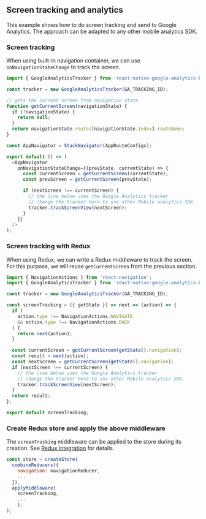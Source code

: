 ## Screen tracking and analytics

This example shows how to do screen tracking and send to Google Analytics. The approach can be adapted to any other mobile analytics SDK. 

### Screen tracking

When using built-in navigation container, we can use `onNavigationStateChange` to track the screen.

```js
import { GoogleAnalyticsTracker } from 'react-native-google-analytics-bridge';

const tracker = new GoogleAnalyticsTracker(GA_TRACKING_ID);

// gets the current screen from navigation state
function getCurrentScreen(navigationState) {
  if (!navigationState) {
    return null;
  }
  return navigationState.routes[navigationState.index].routeName;
}

const AppNavigator = StackNavigator(AppRouteConfigs);

export default () => (
  <AppNavigator
    onNavigationStateChange={(prevState, currentState) => {
      const currentScreen = getCurrentScreen(currentState);
      const prevScreen = getCurrentScreen(prevState);

      if (nextScreen !== currentScreen) {
        // the line below uses the Google Analytics tracker
        // change the tracker here to use other Mobile analytics SDK.
        tracker.trackScreenView(nextScreen);
      }
    }}
  />
);
```

### Screen tracking with Redux

When using Redux, we can write a Redux middleware to track the screen. For this purpose,
we will reuse `getCurrentScreen` from the previous section.

```js
import { NavigationActions } from 'react-navigation';
import { GoogleAnalyticsTracker } from 'react-native-google-analytics-bridge';

const tracker = new GoogleAnalyticsTracker(GA_TRACKING_ID);

const screenTracking = ({ getState }) => next => (action) => {
  if (
    action.type !== NavigationActions.NAVIGATE
    && action.type !== NavigationActions.BACK
  ) {
    return next(action);
  }

  const currentScreen = getCurrentScreen(getState().navigation);
  const result = next(action);
  const nextScreen = getCurrentScreen(getState().navigation);
  if (nextScreen !== currentScreen) {
    // the line below uses the Google Analytics tracker
    // change the tracker here to use other Mobile analytics SDK.
    tracker.trackScreenView(nextScreen);
  }
  return result;
};

export default screenTracking;
```

### Create Redux store and apply the above middleware

The `screenTracking` middleware can be applied to the store during its creation. See [Redux Integration](Redux-Integration.md) for details.

```js
const store = createStore(
  combineReducers({
    navigation: navigationReducer,
    ...
  }),
  applyMiddleware(
    screenTracking,
    ...
    ),
);
```
